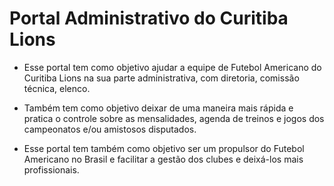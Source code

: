 # Portal Administrativo do Curitiba Lions

* Esse portal tem como objetivo ajudar a equipe de Futebol Americano do Curitiba Lions na sua parte administrativa, com diretoria, comissão técnica, elenco. 

* Também tem como objetivo deixar de uma maneira mais rápida e pratica o controle sobre as mensalidades, agenda de treinos e jogos dos campeonatos e/ou amistosos disputados.

* Esse portal tem também como objetivo ser um propulsor do Futebol Americano no Brasil e facilitar a gestão dos clubes e deixá-los mais profissionais.
